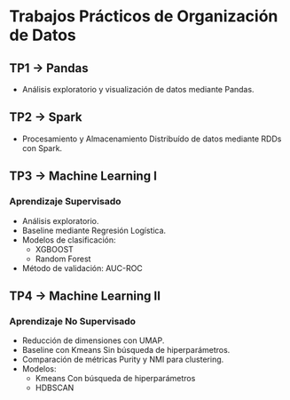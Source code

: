 # Trabajos Prácticos de Organización de Datos

## TP1 -> Pandas

- Análisis exploratorio y visualización de datos mediante Pandas.

## TP2 -> Spark

- Procesamiento y Almacenamiento Distribuído de datos mediante RDDs con Spark.

## TP3 -> Machine Learning I

### Aprendizaje Supervisado

- Análisis exploratorio.
- Baseline mediante Regresión Logística.
- Modelos de clasificación:
  - XGBOOST
  - Random Forest
- Método de validación: AUC-ROC

## TP4 -> Machine Learning II

### Aprendizaje No Supervisado

- Reducción de dimensiones con UMAP.
- Baseline con Kmeans Sin búsqueda de hiperparámetros.
- Comparación de métricas Purity y NMI para clustering.
- Modelos:
  - Kmeans Con búsqueda de hiperparámetros
  - HDBSCAN
  